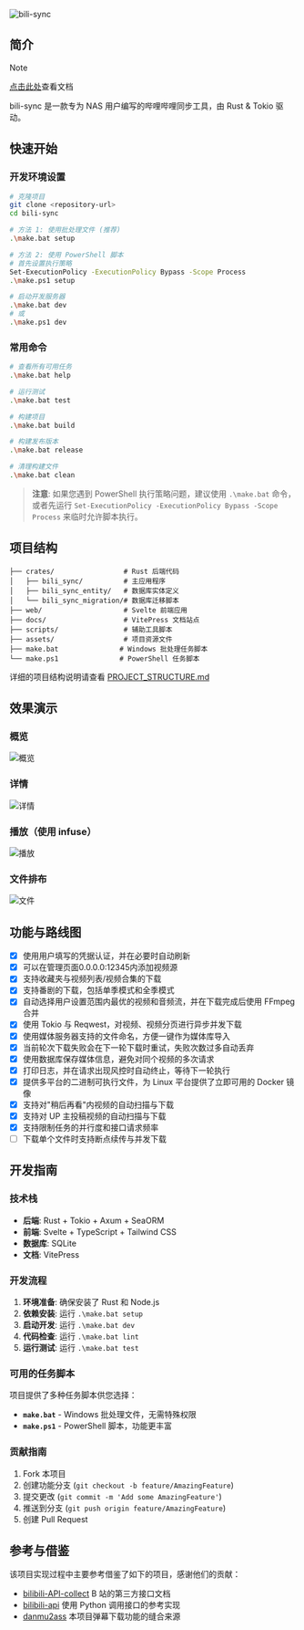 ![bili-sync](https://socialify.git.ci/amtoaer/bili-sync/image?description=1&font=KoHo&issues=1&language=1&logo=https%3A%2F%2Fs2.loli.net%2F2023%2F12%2F02%2F9EwT2yInOu1d3zm.png&name=1&owner=1&pattern=Signal&pulls=1&stargazers=1&theme=Light)

## 简介

> [!NOTE]
> [点击此处](https://bili-sync.allwens.work/)查看文档

bili-sync 是一款专为 NAS 用户编写的哔哩哔哩同步工具，由 Rust & Tokio 驱动。

## 快速开始

### 开发环境设置

```bash
# 克隆项目
git clone <repository-url>
cd bili-sync

# 方法 1: 使用批处理文件 (推荐)
.\make.bat setup

# 方法 2: 使用 PowerShell 脚本
# 首先设置执行策略
Set-ExecutionPolicy -ExecutionPolicy Bypass -Scope Process
.\make.ps1 setup

# 启动开发服务器
.\make.bat dev
# 或
.\make.ps1 dev
```

### 常用命令

```bash
# 查看所有可用任务
.\make.bat help

# 运行测试
.\make.bat test

# 构建项目
.\make.bat build

# 构建发布版本
.\make.bat release

# 清理构建文件
.\make.bat clean
```

> **注意**: 如果您遇到 PowerShell 执行策略问题，建议使用 `.\make.bat` 命令，或者先运行 `Set-ExecutionPolicy -ExecutionPolicy Bypass -Scope Process` 来临时允许脚本执行。

## 项目结构

```
├── crates/                 # Rust 后端代码
│   ├── bili_sync/          # 主应用程序
│   ├── bili_sync_entity/   # 数据库实体定义
│   └── bili_sync_migration/# 数据库迁移脚本
├── web/                    # Svelte 前端应用
├── docs/                   # VitePress 文档站点
├── scripts/                # 辅助工具脚本
├── assets/                 # 项目资源文件
├── make.bat               # Windows 批处理任务脚本
└── make.ps1               # PowerShell 任务脚本
```

详细的项目结构说明请查看 [PROJECT_STRUCTURE.md](./PROJECT_STRUCTURE.md)

## 效果演示

### 概览
![概览](./assets/overview.webp)
### 详情
![详情](./assets/detail.webp)
### 播放（使用 infuse）
![播放](./assets/play.webp)
### 文件排布
![文件](./assets/dir.webp)

## 功能与路线图

- [x] 使用用户填写的凭据认证，并在必要时自动刷新
- [x] 可以在管理页面0.0.0.0:12345内添加视频源
- [x] 支持收藏夹与视频列表/视频合集的下载
- [x] 支持番剧的下载，包括单季模式和全季模式
- [x] 自动选择用户设置范围内最优的视频和音频流，并在下载完成后使用 FFmpeg 合并          
- [x] 使用 Tokio 与 Reqwest，对视频、视频分页进行异步并发下载
- [x] 使用媒体服务器支持的文件命名，方便一键作为媒体库导入
- [x] 当前轮次下载失败会在下一轮下载时重试，失败次数过多自动丢弃
- [x] 使用数据库保存媒体信息，避免对同个视频的多次请求
- [x] 打印日志，并在请求出现风控时自动终止，等待下一轮执行
- [x] 提供多平台的二进制可执行文件，为 Linux 平台提供了立即可用的 Docker 镜像
- [x] 支持对"稍后再看"内视频的自动扫描与下载
- [x] 支持对 UP 主投稿视频的自动扫描与下载
- [x] 支持限制任务的并行度和接口请求频率
- [ ] 下载单个文件时支持断点续传与并发下载

## 开发指南

### 技术栈

- **后端**: Rust + Tokio + Axum + SeaORM
- **前端**: Svelte + TypeScript + Tailwind CSS
- **数据库**: SQLite
- **文档**: VitePress

### 开发流程

1. **环境准备**: 确保安装了 Rust 和 Node.js
2. **依赖安装**: 运行 `.\make.bat setup`
3. **启动开发**: 运行 `.\make.bat dev`
4. **代码检查**: 运行 `.\make.bat lint`
5. **运行测试**: 运行 `.\make.bat test`

### 可用的任务脚本

项目提供了多种任务脚本供您选择：

- **`make.bat`** - Windows 批处理文件，无需特殊权限
- **`make.ps1`** - PowerShell 脚本，功能更丰富

### 贡献指南

1. Fork 本项目
2. 创建功能分支 (`git checkout -b feature/AmazingFeature`)
3. 提交更改 (`git commit -m 'Add some AmazingFeature'`)
4. 推送到分支 (`git push origin feature/AmazingFeature`)
5. 创建 Pull Request

## 参考与借鉴

该项目实现过程中主要参考借鉴了如下的项目，感谢他们的贡献：

+ [bilibili-API-collect](https://github.com/SocialSisterYi/bilibili-API-collect) B 站的第三方接口文档
+ [bilibili-api](https://github.com/Nemo2011/bilibili-api) 使用 Python 调用接口的参考实现
+ [danmu2ass](https://github.com/gwy15/danmu2ass) 本项目弹幕下载功能的缝合来源
